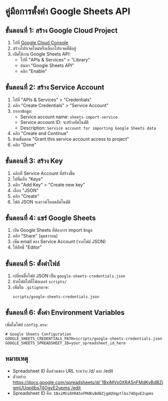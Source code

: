 # คู่มือการตั้งค่า Google Sheets API

## ขั้นตอนที่ 1: สร้าง Google Cloud Project

1. ไปที่ [Google Cloud Console](https://console.cloud.google.com/)
2. สร้างโปรเจคใหม่หรือเลือกโปรเจคที่มีอยู่
3. เปิดใช้งาน Google Sheets API:
   - ไปที่ "APIs & Services" > "Library"
   - ค้นหา "Google Sheets API"
   - คลิก "Enable"

## ขั้นตอนที่ 2: สร้าง Service Account

1. ไปที่ "APIs & Services" > "Credentials"
2. คลิก "Create Credentials" > "Service Account"
3. กรอกข้อมูล:
   - Service account name: `sheets-import-service`
   - Service account ID: จะสร้างอัตโนมัติ
   - Description: `Service account for importing Google Sheets data`
4. คลิก "Create and Continue"
5. ข้ามขั้นตอน "Grant this service account access to project"
6. คลิก "Done"

## ขั้นตอนที่ 3: สร้าง Key

1. คลิกที่ Service Account ที่สร้างขึ้น
2. ไปที่แท็บ "Keys"
3. คลิก "Add Key" > "Create new key"
4. เลือก "JSON"
5. คลิก "Create"
6. ไฟล์ JSON จะดาวน์โหลดอัตโนมัติ

## ขั้นตอนที่ 4: แชร์ Google Sheets

1. เปิด Google Sheets ที่ต้องการ import ข้อมูล
2. คลิก "Share" (มุมขวาบน)
3. เพิ่ม email ของ Service Account (จากไฟล์ JSON)
4. ให้สิทธิ์ "Editor"

## ขั้นตอนที่ 5: ตั้งค่าไฟล์

1. เปลี่ยนชื่อไฟล์ JSON เป็น `google-sheets-credentials.json`
2. ย้ายไฟล์ไปที่โฟลเดอร์ `scripts/`
3. เพิ่มใน `.gitignore`:
   ```
   scripts/google-sheets-credentials.json
   ```

## ขั้นตอนที่ 6: ตั้งค่า Environment Variables

เพิ่มในไฟล์ `config.env`:
```
# Google Sheets Configuration
GOOGLE_SHEETS_CREDENTIALS_PATH=scripts/google-sheets-credentials.json
GOOGLE_SHEETS_SPREADSHEET_ID=your_spreadsheet_id_here
```

## หมายเหตุ

- Spreadsheet ID คือส่วนของ URL ระหว่าง /d/ และ /edit
- ตัวอย่าง: https://docs.google.com/spreadsheets/d/`1BxiMVs0XRA5nFMdKvBdBZjgmUUqptlbs74OgvE2upms`/edit
- Spreadsheet ID คือ: `1BxiMVs0XRA5nFMdKvBdBZjgmUUqptlbs74OgvE2upms`





